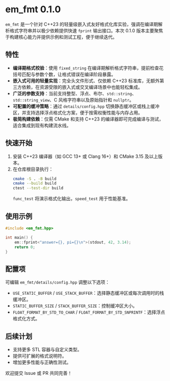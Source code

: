 # em_fmt 0.1.0

`em_fmt` 是一个针对 C++23 的轻量级嵌入式友好格式化库实验，强调在编译期解析格式字符串并以极少依赖提供快速 `fprint` 输出接口。本次 0.1.0 版本主要聚焦于构建核心能力并提供示例和测试工程，便于继续迭代。

## 特性
- **编译期格式校验**：使用 `fixed_string` 在编译期解析格式字符串，提前检查花括号匹配与参数个数，让格式错误在编译阶段暴露。
- **嵌入式可用的轻量实现**：完全头文件形式、仅依赖 C++23 标准库，无额外第三方依赖，在资源受限的嵌入式或交叉编译场景中也能轻松集成。
- **广泛的参数支持**：当前支持整型、浮点、布尔、`std::string`、`std::string_view`、C 风格字符串以及原始指针和 `nullptr`。
- **可配置的缓冲策略**：通过 `details/config.hpp` 切换静态缓冲区或栈上缓冲区，并支持选择浮点格式化方案，便于按需权衡性能与内存占用。
- **极简构建依赖**：仅需 CMake 和支持 C++23 的编译器即可完成编译与测试，适合集成到现有构建流水线。

## 快速开始
1. 安装 C++23 编译器（如 GCC 13+ 或 Clang 16+）和 CMake 3.15 及以上版本。
2. 在仓库根目录执行：
   ```bash
   cmake -S . -B build
   cmake --build build
   ctest --test-dir build
   ```
   `func_test` 将演示格式化输出，`speed_test` 用于性能基准。

## 使用示例
```cpp
#include <em_fmt.hpp>

int main() {
    em::fprint<"answer={}, pi={}\n">(stdout, 42, 3.14);
    return 0;
}
```

## 配置项
可编辑 `em_fmt/details/config.hpp` 调整以下选项：
- `USE_STATIC_BUFFER` / `USE_STACK_BUFFER`：选择静态缓冲区或每次调用时的栈缓冲区。
- `STATIC_BUFFER_SIZE` / `STACK_BUFFER_SIZE`：控制缓冲区大小。
- `FLOAT_FORMAT_BY_STD_TO_CHAR` / `FLOAT_FORMAT_BY_STD_SNPRINTF`：选择浮点格式化方式。

## 后续计划
- 支持更多 STL 容器与自定义类型。
- 提供可扩展的格式说明符。
- 增加更多性能与正确性测试。

欢迎提交 Issue 或 PR 共同完善！
